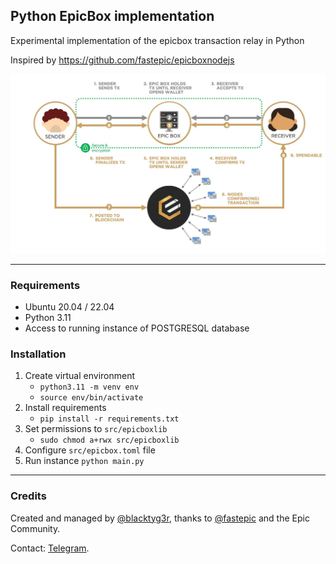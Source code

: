 ## Python EpicBox implementation
Experimental implementation of the epicbox transaction relay in Python

Inspired by https://github.com/fastepic/epicboxnodejs

![img.png](img.png)

---

### Requirements
- Ubuntu 20.04 / 22.04 
- Python 3.11
- Access to running instance of POSTGRESQL database

### Installation
1. Create virtual environment
    - `python3.11 -m venv env`
    - `source env/bin/activate`
2. Install requirements
   - `pip install -r requirements.txt`
3. Set permissions to `src/epicboxlib`
   - `sudo chmod a+rwx src/epicboxlib`
4. Configure `src/epicbox.toml` file
5. Run instance
   `python main.py`

---

### Credits
Created and managed by [@blacktyg3r](https://github.com/blacktyger), 
thanks to [@fastepic](https://github.com/fastepic) and the Epic Community.

Contact: [Telegram](https://t.me/blacktyg3r).
